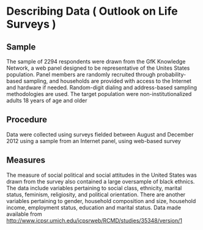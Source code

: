 # Describing Data ( Outlook on Life Surveys )

## Sample

The sample of 2294 respondents were drawn from the GfK Knowledge Network, a web panel designed to be representative of the Unites States population.
Panel members are randomly recruited through probability-based sampling, and households are provided with access to the Internet and 
hardware if needed. Random-digit dialing and address-based sampling methodologies are used. The target population were non-institutionalized adults 18 years 
of age and older

## Procedure

Data were collected using surveys fielded between August and December 2012 using a sample from an Internet panel, using web-based survey

## Measures

The measure of social political and social attitudes in the United States was drawn from the survey also contained a large oversample of black ethnics. 
The data include variables pertaining to social class, ethnicity, marital status, feminism, religiosity, and political orientation. There are 
another variables pertaining to gender, household composition and size, household income, employment status, education and marital status. Data made available 
from http://www.icpsr.umich.edu/icpsrweb/RCMD/studies/35348/version/1


